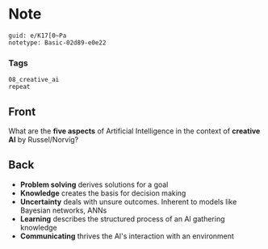 # Note
```
guid: e/K17[0~Pa
notetype: Basic-02d89-e0e22
```

### Tags
```
08_creative_ai
repeat
```

## Front
What are the <b>five aspects</b> of Artificial Intelligence in the context of <b>creative AI</b> by Russel/Norvig?

## Back
<ul><li><b>Problem solving</b> derives solutions for a goal</li><li><b>Knowledge</b> creates the basis for decision making</li><li><b>Uncertainty</b> deals with unsure outcomes. Inherent to models like Bayesian networks, ANNs</li><li><b>Learning</b> describes the structured process of an Al gathering knowledge</li><li><b>Communicating</b> thrives the Al's interaction with an environment
</li></ul>
